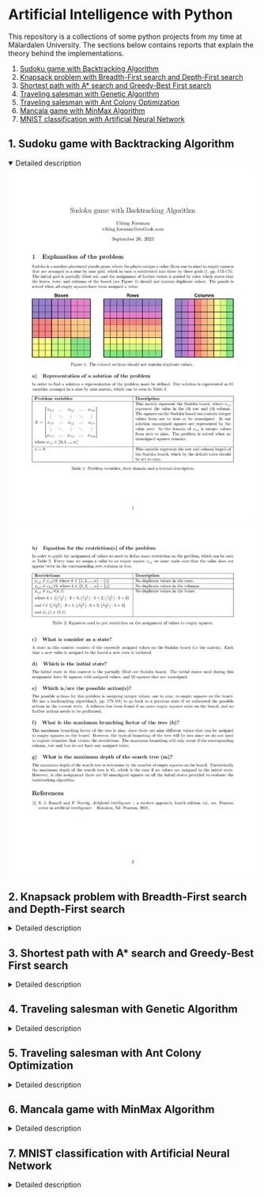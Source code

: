# Artificial Intelligence with Python
This repository is a collections of some python projects from my time at Mälardalen University. The sections below contains reports that explain the theory behind the implementations.
1. [Sudoku game with Backtracking Algorithm](#Assignment2)
2. [Knapsack problem with Breadth-First search and Depth-First search](#Assignment1.1)
3. [Shortest path with A* search and Greedy-Best First search](#Assignment1.2)
4. [Traveling salesman with Genetic Algorithm](#Assignment3.1)
5. [Traveling salesman with Ant Colony Optimization](#Assignment3.2)
6. [Mancala game with MinMax Algorithm](#Assignment4)
7. [MNIST classification with Artificial Neural Network](#Assignment5)

## 1. Sudoku game with Backtracking Algorithm <a name="Assignment2"></a>
<details open>
  <summary>Detailed description</summary>
  <picture align="center"><img src="https://github.com/VikingForsman/Images/blob/main/Asset/DVA430_Assignment_2-page-001.jpg" ></picture>
  <picture align="center"><img src="https://github.com/VikingForsman/Images/blob/main/Asset/DVA430_Assignment_2-page-002.jpg" ></picture>
</details>


## 2. Knapsack problem with Breadth-First search and Depth-First search <a name="Assignment1.1"></a>
<details>
  <summary>Detailed description </summary>
  <picture align="center"><img src="https://github.com/VikingForsman/Images/blob/main/Asset/DVA430_Assignment_1_1-page-001.jpg" ></picture>
  <picture align="center"><img src="https://github.com/VikingForsman/Images/blob/main/Asset/DVA430_Assignment_1_1-page-002.jpg" ></picture>
  <picture align="center"><img src="https://github.com/VikingForsman/Images/blob/main/Asset/DVA430_Assignment_1_1-page-003.jpg" ></picture>
</details>


## 3. Shortest path with A* search and Greedy-Best First search<a name="Assignment1.2"></a>
<details>
  <summary>Detailed description</summary>
  <picture align="center"><img src="https://github.com/VikingForsman/Images/blob/main/Asset/DVA430_Assignment_1_2-page-001.jpg" ></picture>
  <picture align="center"><img src="https://github.com/VikingForsman/Images/blob/main/Asset/DVA430_Assignment_1_2-page-002.jpg" ></picture>
  <picture align="center"><img src="https://github.com/VikingForsman/Images/blob/main/Asset/DVA430_Assignment_1_2-page-003.jpg" ></picture>
  <picture align="center"><img src="https://github.com/VikingForsman/Images/blob/main/Asset/DVA430_Assignment_1_2-page-004.jpg" ></picture>
  <picture align="center"><img src="https://github.com/VikingForsman/Images/blob/main/Asset/DVA430_Assignment_1_2-page-005.jpg" ></picture>
</details>


## 4. Traveling salesman with Genetic Algorithm <a name="Assignment3.1"></a>
<details>
  <summary>Detailed description</summary>
  <picture align="center"><img src="https://github.com/VikingForsman/Images/blob/main/Asset/DVA430_Assignment_3_1-page-001.jpg" ></picture>
  <picture align="center"><img src="https://github.com/VikingForsman/Images/blob/main/Asset/DVA430_Assignment_3_1-page-002.jpg" ></picture>
  <picture align="center"><img src="https://github.com/VikingForsman/Images/blob/main/Asset/DVA430_Assignment_3_1-page-003.jpg" ></picture>
  <picture align="center"><img src="https://github.com/VikingForsman/Images/blob/main/Asset/DVA430_Assignment_3_1-page-004.jpg" ></picture>
  <picture align="center"><img src="https://github.com/VikingForsman/Images/blob/main/Asset/DVA430_Assignment_3_1-page-005.jpg" ></picture>
</details>

## 5. Traveling salesman with Ant Colony Optimization <a name="Assignment3.2"></a>
<details>
  <summary>Detailed description</summary>
  <picture align="center"><img src="https://github.com/VikingForsman/Images/blob/main/Asset/DVA430_Assignment_3_2-page-001.jpg" ></picture>
  <picture align="center"><img src="https://github.com/VikingForsman/Images/blob/main/Asset/DVA430_Assignment_3_2-page-002.jpg" ></picture>
  <picture align="center"><img src="https://github.com/VikingForsman/Images/blob/main/Asset/DVA430_Assignment_3_2-page-003.jpg" ></picture>
  <picture align="center"><img src="https://github.com/VikingForsman/Images/blob/main/Asset/DVA430_Assignment_3_2-page-004.jpg" ></picture>
  <picture align="center"><img src="https://github.com/VikingForsman/Images/blob/main/Asset/DVA430_Assignment_3_2-page-005.jpg" ></picture>
</details>

## 6. Mancala game with MinMax Algorithm <a name="Assignment4"></a>
<details>
  <picture align="center"><img src="https://github.com/VikingForsman/Images/blob/main/Asset/DVA430_Assignment_4-page-001.jpg" ></picture>
  <picture align="center"><img src="https://github.com/VikingForsman/Images/blob/main/Asset/DVA430_Assignment_4-page-002.jpg" ></picture>
  <picture align="center"><img src="https://github.com/VikingForsman/Images/blob/main/Asset/DVA430_Assignment_4-page-003.jpg" ></picture>
  <picture align="center"><img src="https://github.com/VikingForsman/Images/blob/main/Asset/DVA430_Assignment_4-page-004.jpg" ></picture>
  <summary>Detailed description </summary>
</details>

## 7. MNIST classification with Artificial Neural Network<a name="Assignment5"> </a>
<details>
  <summary>Detailed description</summary>
  <picture align="center"><img src="https://github.com/VikingForsman/Images/blob/main/Asset/DVA430_Assignment_5-page-001.jpg" ></picture>
  <picture align="center"><img src="https://github.com/VikingForsman/Images/blob/main/Asset/DVA430_Assignment_5-page-002.jpg" ></picture>
  <picture align="center"><img src="https://github.com/VikingForsman/Images/blob/main/Asset/DVA430_Assignment_5-page-003.jpg" ></picture>
  <picture align="center"><img src="https://github.com/VikingForsman/Images/blob/main/Asset/DVA430_Assignment_5-page-004.jpg" ></picture>
  <picture align="center"><img src="https://github.com/VikingForsman/Images/blob/main/Asset/DVA430_Assignment_5-page-005.jpg" ></picture>
</details>
